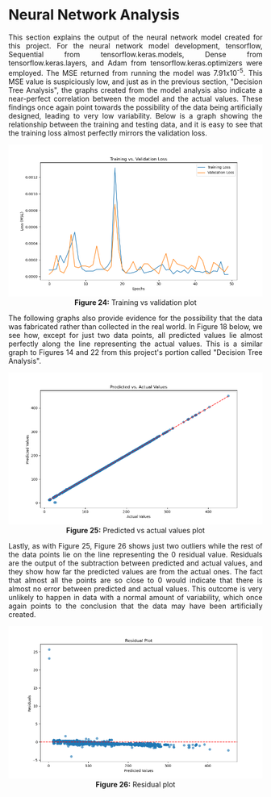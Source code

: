 # Neural Network Analysis
<div style="text-align: justify;">
This section explains the output of the neural network model created for this project. For the neural network model development, tensorflow, Sequential from tensorflow.keras.models, Dense from tensorflow.keras.layers, and Adam from tensorflow.keras.optimizers were employed.
The MSE returned from running the model was 7.91x10<sup>-5</sup>. This MSE value is suspiciously low, and just as in the previous section, "Decision Tree Analysis", the graphs created from the model analysis also indicate a near-perfect correlation between the model and the actual values. These findings once again point towards the possibility of the data being artificially designed, leading to very low variability.
Below is a graph showing the relationship between the training and testing data, and it is easy to see that the training loss almost perfectly mirrors the validation loss.

<p align="center">
  <img src="images/training_validation_plot2.png" alt="Training vs validation plot" width="600px">
  <br>
  <strong>Figure 24:</strong> Training vs validation plot
</p>
The following graphs also provide evidence for the possibility that the data was fabricated rather than collected in the real world. In Figure 18 below, we see how, except for just two data points, all predicted values lie almost perfectly along the line representing the actual values. This is a similar graph to Figures 14 and 22 from this project's portion called "Decision Tree Analysis".

<p align="center">
  <img src="images/predicted_vs_actual2.png" alt="Predicted vs actual values plot" width="600px">
  <br>
  <strong>Figure 25:</strong> Predicted vs actual values plot
</p>

Lastly, as with Figure 25, Figure 26 shows just two outliers while the rest of the data points lie on the line representing the 0 residual value. Residuals are the output of the subtraction between predicted and actual values, and they show how far the predicted values are from the actual ones. The fact that almost all the points are so close to 0 would indicate that there is almost no error between predicted and actual values. This outcome is very unlikely to happen in data with a normal amount of variability, which once again points to the conclusion that the data may have been artificially created.

<p align="center">
  <img src="images/residual_neural_network2.png" alt="Residual plot" width="600px">
  <br>
  <strong>Figure 26:</strong> Residual plot
</p>
</div>
